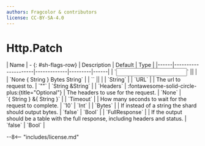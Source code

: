 ```yaml
---
authors: Fragcolor & contributors
license: CC-BY-SA-4.0
---
```



# Http.Patch

<div class="sh-parameters" markdown="1">
| Name | - {: #sh-flags-row} | Description | Default | Type |
|------|---------------------|-------------|---------|------|
| `<input>` || | | `None { String } Bytes String` |
| `<output>` || | | `String` |
| `URL` |  | The url to request to. | `""` | `String &String` |
| `Headers` | :fontawesome-solid-circle-plus:{title="Optional"}  | The headers to use for the request. | `None` | `{ String } &{ String }` |
| `Timeout` |  | How many seconds to wait for the request to complete. | `10` | `Int` |
| `Bytes` |  | If instead of a string the shard should output bytes. | `false` | `Bool` |
| `FullResponse` |  | If the output should be a table with the full response, including headers and status. | `false` | `Bool` |

</div>



--8<-- "includes/license.md"
